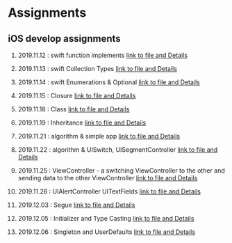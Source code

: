#  Assignments
## iOS develop assignments

1. 2019.11.12 : swift function implements [link to file and Details](https://github.com/IMSEONGJUN/assignments/tree/master/2019_11_12)

2. 2019.11.13 : swift Collection Types [link to file and Details](https://github.com/IMSEONGJUN/assignments/tree/master/2019_11_13)

3. 2019.11.14 : swift Enumerations & Optional [link to file and Details](https://github.com/IMSEONGJUN/assignments/tree/master/2019_11_14)

4. 2019.11.15 : Closure [link to file and Details](https://github.com/IMSEONGJUN/assignments/tree/master/2019_11_15)

5. 2019.11.18 : Class [link to file and Details](https://github.com/IMSEONGJUN/assignments/tree/master/2019_11_18)

6. 2019.11.19 : Inheritance [link to file and Details](https://github.com/IMSEONGJUN/assignments/tree/master/2019_11_19)

7. 2019.11.21 : algorithm & simple app [link to file and Details](https://github.com/IMSEONGJUN/assignments/tree/master/2019_11_21)

8. 2019.11.22 : algorithm & UISwitch, UISegmentController [link to file and Details](https://github.com/IMSEONGJUN/assignments/tree/master/2019_11_22)

9. 2019.11.25 : ViewController - a switching ViewController to the other and sending data to the other ViewController [link to file and Details](https://github.com/IMSEONGJUN/assignments/tree/master/2019_11_25)

10. 2019.11.26 : UIAlertController UITextFields [link to file and Details](https://github.com/IMSEONGJUN/assignments/tree/master/2019_11_26)

11. 2019.12.03 : Segue [link to file and Details](https://github.com/IMSEONGJUN/assignments/tree/master/2019_12_03)

12. 2019.12.05 : Initializer and Type Casting [link to file and Details](https://github.com/IMSEONGJUN/assignments/tree/master/2019_12_05)

13. 2019.12.06 : Singleton and UserDefaults [link to file and Details](https://github.com/IMSEONGJUN/assignments/tree/master/2019_12_06)
